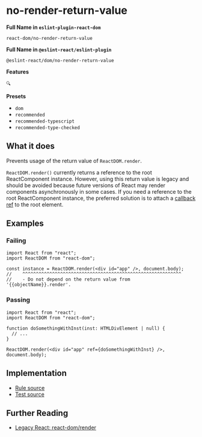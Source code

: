 # no-render-return-value

**Full Name in `eslint-plugin-react-dom`**

```plain copy
react-dom/no-render-return-value
```

**Full Name in `@eslint-react/eslint-plugin`**

```plain copy
@eslint-react/dom/no-render-return-value
```

**Features**

`🔍`

**Presets**

- `dom`
- `recommended`
- `recommended-typescript`
- `recommended-type-checked`

## What it does

Prevents usage of the return value of `ReactDOM.render`.

`ReactDOM.render()` currently returns a reference to the root ReactComponent instance. However, using this return value is legacy and should be avoided because future versions of React may render components asynchronously in some cases. If you need a reference to the root ReactComponent instance, the preferred solution is to attach a [callback ref](https://react.dev/learn/manipulating-the-dom-with-refs) to the root element.

## Examples

### Failing

```tsx
import React from "react";
import ReactDOM from "react-dom";

const instance = ReactDOM.render(<div id="app" />, document.body);
//    ^^^^^^^^^^^^^^^^^^^^^^^^^^^^^^^^^^^^^^^^^^^^^^^^^^^^^^^^^^^
//    - Do not depend on the return value from '{{objectName}}.render'.
```

### Passing

```tsx
import React from "react";
import ReactDOM from "react-dom";

function doSomethingWithInst(inst: HTMLDivElement | null) {
  // ...
}

ReactDOM.render(<div id="app" ref={doSomethingWithInst} />, document.body);
```

## Implementation

- [Rule source](https://github.com/Rel1cx/eslint-react/tree/main/packages/plugins/eslint-plugin-react-dom/src/rules/no-render-return-value.ts)
- [Test source](https://github.com/Rel1cx/eslint-react/tree/main/packages/plugins/eslint-plugin-react-dom/src/rules/no-render-return-value.spec.ts)

## Further Reading

- [Legacy React: react-dom/render](https://legacy.reactjs.org/docs/react-dom.html#render)
